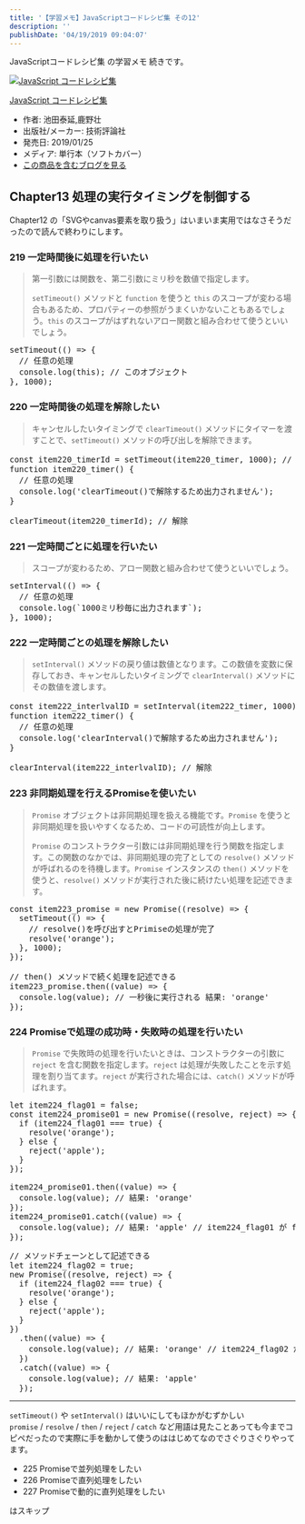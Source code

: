 ```yaml
---
title: '【学習メモ】JavaScriptコードレシピ集 その12'
description: ''
publishDate: '04/19/2019 09:04:07'
---
```


<p>JavaScriptコードレシピ集 の学習メモ 続きです。</p>

<p><div class="hatena-asin-detail"><a href="http://www.amazon.co.jp/exec/obidos/ASIN/4297103680/hatena-blog-22/"><img src="/images/hatena/20190726111820.jpg" class="hatena-asin-detail-image" alt="JavaScript コードレシピ集" title="JavaScript コードレシピ集"></a><div class="hatena-asin-detail-info"><p class="hatena-asin-detail-title"><a href="http://www.amazon.co.jp/exec/obidos/ASIN/4297103680/hatena-blog-22/">JavaScript コードレシピ集</a></p><ul><li><span class="hatena-asin-detail-label">作者:</span> 池田泰延,鹿野壮</li><li><span class="hatena-asin-detail-label">出版社/メーカー:</span> 技術評論社</li><li><span class="hatena-asin-detail-label">発売日:</span> 2019/01/25</li><li><span class="hatena-asin-detail-label">メディア:</span> 単行本（ソフトカバー）</li><li><a href="http://d.hatena.ne.jp/asin/4297103680/hatena-blog-22" target="_blank">この商品を含むブログを見る</a></li></ul></div><div class="hatena-asin-detail-foot"></div></div></p>

<h2>Chapter13 処理の実行タイミングを制御する</h2>

<p>Chapter12 の「SVGやcanvas要素を取り扱う」はいまいま実用ではなさそうだったので読んで終わりにします。</p>

<h3>219 一定時間後に処理を行いたい</h3>

<blockquote><p>第一引数には関数を、第二引数にミリ秒を数値で指定します。</p>

<p><code>setTimeout()</code> メソッドと <code>function</code> を使うと <code>this</code> のスコープが変わる場合もあるため、プロパティーの参照がうまくいかないこともあるでしょう。<code>this</code> のスコープがはずれないアロー関数と組み合わせて使うといいでしょう。</p></blockquote>

<pre class="code lang-javascript" data-lang="javascript" data-unlink>setTimeout(() =&gt; <span class="synIdentifier">{</span>
  <span class="synComment">// 任意の処理</span>
  console.log(<span class="synIdentifier">this</span>); <span class="synComment">// このオブジェクト</span>
<span class="synIdentifier">}</span>, 1000);
</pre>

<h3>220 一定時間後の処理を解除したい</h3>

<blockquote><p>キャンセルしたいタイミングで <code>clearTimeout()</code> メソッドにタイマーを渡すことで、<code>setTimeout()</code> メソッドの呼び出しを解除できます。</p></blockquote>

<pre class="code lang-javascript" data-lang="javascript" data-unlink><span class="synStatement">const</span> item220_timerId = setTimeout(item220_timer, 1000); <span class="synComment">// 1000ミリ秒後に実行</span>
<span class="synIdentifier">function</span> item220_timer() <span class="synIdentifier">{</span>
  <span class="synComment">// 任意の処理</span>
  console.log(<span class="synConstant">'clearTimeout()で解除するため出力されません'</span>);
<span class="synIdentifier">}</span>

clearTimeout(item220_timerId); <span class="synComment">// 解除</span>
</pre>

<h3>221 一定時間ごとに処理を行いたい</h3>

<blockquote><p>スコープが変わるため、アロー関数と組み合わせて使うといいでしょう。</p></blockquote>

<pre class="code lang-javascript" data-lang="javascript" data-unlink>setInterval(() =&gt; <span class="synIdentifier">{</span>
  <span class="synComment">// 任意の処理</span>
  console.log(`1000ミリ秒毎に出力されます`);
<span class="synIdentifier">}</span>, 1000);
</pre>

<h3>222 一定時間ごとの処理を解除したい</h3>

<blockquote><p><code>setInterval()</code> メソッドの戻り値は数値となります。この数値を変数に保存しておき、キャンセルしたいタイミングで <code>clearInterval()</code> メソッドにその数値を渡します。</p></blockquote>

<pre class="code lang-javascript" data-lang="javascript" data-unlink><span class="synStatement">const</span> item222_interlvalID = setInterval(item222_timer, 1000); <span class="synComment">// 1000ミリ秒ごとに実行</span>
<span class="synIdentifier">function</span> item222_timer() <span class="synIdentifier">{</span>
  <span class="synComment">// 任意の処理</span>
  console.log(<span class="synConstant">'clearInterval()で解除するため出力されません'</span>);
<span class="synIdentifier">}</span>

clearInterval(item222_interlvalID); <span class="synComment">// 解除</span>
</pre>

<h3>223 非同期処理を行えるPromiseを使いたい</h3>

<blockquote><p><code>Promise</code> オブジェクトは非同期処理を扱える機能です。<code>Promise</code> を使うと非同期処理を扱いやすくなるため、コードの可読性が向上します。</p>

<p><code>Promise</code> のコンストラクター引数には非同期処理を行う関数を指定します。この関数のなかでは、非同期処理の完了としての <code>resolve()</code> メソッドが呼ばれるのを待機します。<code>Promise</code> インスタンスの <code>then()</code> メソッドを使うと、<code>resolve()</code> メソッドが実行された後に続けたい処理を記述できます。</p></blockquote>

<pre class="code lang-javascript" data-lang="javascript" data-unlink><span class="synStatement">const</span> item223_promise = <span class="synStatement">new</span> Promise((resolve) =&gt; <span class="synIdentifier">{</span>
  setTimeout(() =&gt; <span class="synIdentifier">{</span>
    <span class="synComment">// resolve()を呼び出すとPrimiseの処理が完了</span>
    resolve(<span class="synConstant">'orange'</span>);
  <span class="synIdentifier">}</span>, 1000);
<span class="synIdentifier">}</span>);

<span class="synComment">// then() メソッドで続く処理を記述できる</span>
item223_promise.then((value) =&gt; <span class="synIdentifier">{</span>
  console.log(value); <span class="synComment">// 一秒後に実行される 結果: 'orange'</span>
<span class="synIdentifier">}</span>);
</pre>

<h3>224 Promiseで処理の成功時・失敗時の処理を行いたい</h3>

<blockquote><p><code>Promise</code> で失敗時の処理を行いたいときは、コンストラクターの引数に <code>reject</code> を含む関数を指定します。<code>reject</code> は処理が失敗したことを示す処理を割り当てます。<code>reject</code> が実行された場合には、<code>catch()</code> メソッドが呼ばれます。</p></blockquote>

<pre class="code lang-javascript" data-lang="javascript" data-unlink><span class="synIdentifier">let</span> item224_flag01 = <span class="synConstant">false</span>;
<span class="synStatement">const</span> item224_promise01 = <span class="synStatement">new</span> Promise((resolve, reject) =&gt; <span class="synIdentifier">{</span>
  <span class="synStatement">if</span> (item224_flag01 === <span class="synConstant">true</span>) <span class="synIdentifier">{</span>
    resolve(<span class="synConstant">'orange'</span>);
  <span class="synIdentifier">}</span> <span class="synStatement">else</span> <span class="synIdentifier">{</span>
    reject(<span class="synConstant">'apple'</span>);
  <span class="synIdentifier">}</span>
<span class="synIdentifier">}</span>);

item224_promise01.then((value) =&gt; <span class="synIdentifier">{</span>
  console.log(value); <span class="synComment">// 結果: 'orange'</span>
<span class="synIdentifier">}</span>);
item224_promise01.<span class="synStatement">catch</span>((value) =&gt; <span class="synIdentifier">{</span>
  console.log(value); <span class="synComment">// 結果: 'apple' // item224_flag01 が false なのでこちらが出力される</span>
<span class="synIdentifier">}</span>);
</pre>

<pre class="code lang-javascript" data-lang="javascript" data-unlink><span class="synComment">// メソッドチェーンとして記述できる</span>
<span class="synIdentifier">let</span> item224_flag02 = <span class="synConstant">true</span>;
<span class="synStatement">new</span> Promise((resolve, reject) =&gt; <span class="synIdentifier">{</span>
  <span class="synStatement">if</span> (item224_flag02 === <span class="synConstant">true</span>) <span class="synIdentifier">{</span>
    resolve(<span class="synConstant">'orange'</span>);
  <span class="synIdentifier">}</span> <span class="synStatement">else</span> <span class="synIdentifier">{</span>
    reject(<span class="synConstant">'apple'</span>);
  <span class="synIdentifier">}</span>
<span class="synIdentifier">}</span>)
  .then((value) =&gt; <span class="synIdentifier">{</span>
    console.log(value); <span class="synComment">// 結果: 'orange' // item224_flag02 が true なのでこちらが出力される</span>
  <span class="synIdentifier">}</span>)
  .<span class="synStatement">catch</span>((value) =&gt; <span class="synIdentifier">{</span>
    console.log(value); <span class="synComment">// 結果: 'apple'</span>
  <span class="synIdentifier">}</span>);
</pre>

<hr />

<p><code>setTimeout()</code> や <code>setInterval()</code> はいいにしてもほかがむずかしい<br/>
<code>promise</code> / <code>resolve</code> / <code>then</code> / <code>reject</code> / <code>catch</code> など用語は見たことあっても今までコピペだったので実際に手を動かして使うのははじめてなのでさぐりさぐりやってます。</p>

<ul>
<li>225 Promiseで並列処理をしたい</li>
<li>226 Promiseで直列処理をしたい</li>
<li>227 Promiseで動的に直列処理をしたい</li>
</ul>

<p>はスキップ</p>

